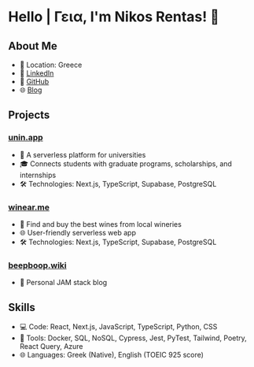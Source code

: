 # Hello | Γεια, I'm Nikos Rentas! 👋

## About Me
- 📍 Location: Greece
- 💼 [LinkedIn](https://linkedin.com/in/nikos-rentas/)
- 🐙 [GitHub](https://github.com/nksrentas)
- 🌐 [Blog](https://beepboop.wiki/)

## Projects
### [unin.app](https://unin.app)
- 🚀 A serverless platform for universities
- 🎓 Connects students with graduate programs, scholarships, and internships
- 🛠️ Technologies: Next.js, TypeScript, Supabase, PostgreSQL

### [winear.me](https://winear.me)
- 🍷 Find and buy the best wines from local wineries
- 🌐 User-friendly serverless web app
- 🛠️ Technologies: Next.js, TypeScript, Supabase, PostgreSQL

### [beepboop.wiki](https://beepboop.wiki)
- 📖 Personal JAM stack blog

## Skills
- 💻 Code: React, Next.js, JavaScript, TypeScript, Python, CSS
- 🧰 Tools: Docker, SQL, NoSQL, Cypress, Jest, PyTest, Tailwind, Poetry, React Query, Azure
- 🌐 Languages: Greek (Native), English (TOEIC 925 score)
